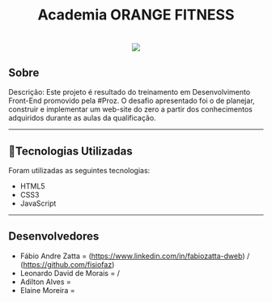 
<h1 align="center">
    <p>Academia ORANGE FITNESS</p>
</h1>

<h1 align="center">
    <img src="https://github.com/leodemorais/projeto_academia/blob/master/assets/images/Imagem%20do%20projeto.png">
</h1>

## Sobre


Descrição: Este projeto é resultado do treinamento em Desenvolvimento Front-End promovido pela #Proz. O desafio apresentado foi o de planejar, construir e implementar um web-site do zero a partir dos conhecimentos adquiridos durante as aulas da qualificação.

--- 

## 📂Tecnologias Utilizadas

Foram utilizadas as seguintes tecnologias:

- HTML5
- CSS3 
- JavaScript
---

## Desenvolvedores 

- Fábio Andre Zatta = (https://www.linkedin.com/in/fabiozatta-dweb) / (https://github.com/fisiofaz)
- Leonardo David de Morais = <a src = "https://www.linkedin.com/in/leodemorais/"></a> / <a src = "https://github.com/leodemorais"></a>
- Adilton Alves = <a src = "https://github.com/adilton28"></a>
- Elaine Moreira = <a src = "https://www.linkedin.com/in/elaine-moreira-64910b274?utm_source=share&utm_campaign=share_via&utm_content=profile&utm_medium=android_app"></a>
